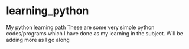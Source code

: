 # learning_python
My python learning path
These are some very simple python codes/programs which I have done as my learning in the subject.
Will be adding more as I go along
